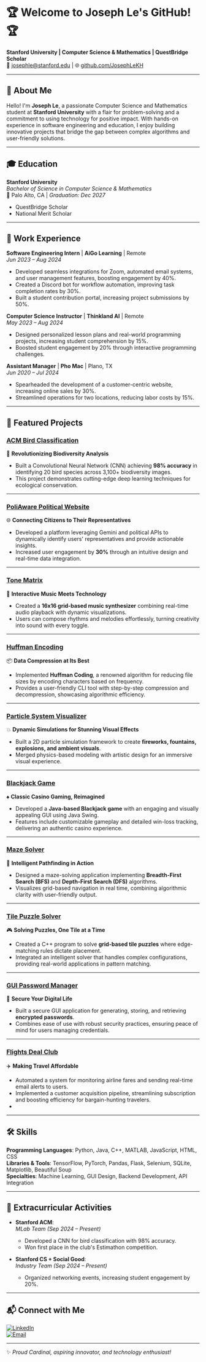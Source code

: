 # 🏆 Welcome to Joseph Le's GitHub! 🏆  
**Stanford University | Computer Science & Mathematics | QuestBridge Scholar**  
📧 josephle@stanford.edu | 🌐 [github.com/JosephLeKH](https://github.com/JosephLeKH)  

---

## 📘 About Me

Hello! I'm **Joseph Le**, a passionate Computer Science and Mathematics student at **Stanford University** with a flair for problem-solving and a commitment to using technology for positive impact. With hands-on experience in software engineering and education, I enjoy building innovative projects that bridge the gap between complex algorithms and user-friendly solutions.

---

## 🎓 Education  
**Stanford University**  
_Bachelor of Science in Computer Science & Mathematics_  
📍 Palo Alto, CA | _Graduation: Dec 2027_  
- QuestBridge Scholar  
- National Merit Scholar  

---

## 💼 Work Experience  

**Software Engineering Intern** | **AiGo Learning** | Remote  
_Jun 2023 – Aug 2024_  
- Developed seamless integrations for Zoom, automated email systems, and user management features, boosting engagement by 40%.  
- Created a Discord bot for workflow automation, improving task completion rates by 30%.  
- Built a student contribution portal, increasing project submissions by 50%.  

**Computer Science Instructor** | **Thinkland AI** | Remote  
_May 2023 – Aug 2024_  
- Designed personalized lesson plans and real-world programming projects, increasing student comprehension by 15%.  
- Boosted student engagement by 20% through interactive programming challenges.  

**Assistant Manager** | **Pho Mac** | Plano, TX  
_Jun 2020 – Jul 2024_  
- Spearheaded the development of a customer-centric website, increasing online sales by 30%.  
- Streamlined operations for two locations, reducing labor costs by 15%.  

---

## 🌟 Featured Projects  

### [ACM Bird Classification](https://github.com/JosephLeKH/ACM-Bird-Classification)  
🎯 **Revolutionizing Biodiversity Analysis**  
- Built a Convolutional Neural Network (CNN) achieving **98% accuracy** in identifying 20 bird species across 3,100+ biodiversity images.  
- This project demonstrates cutting-edge deep learning techniques for ecological conservation.  

---

### [PoliAware Political Website](https://github.com/JosephLeKH/PoliAware)  
🌐 **Connecting Citizens to Their Representatives**  
- Developed a platform leveraging Gemini and political APIs to dynamically identify users' representatives and provide actionable insights.  
- Increased user engagement by **30%** through an intuitive design and real-time data integration.  

---

### [Tone Matrix](https://github.com/JosephLeKH/tone_matrix)  
🎵 **Interactive Music Meets Technology**  
- Created a **16x16 grid-based music synthesizer** combining real-time audio playback with dynamic visualizations.  
- Users can compose rhythms and melodies effortlessly, turning creativity into sound with every toggle.  

---

### [Huffman Encoding](https://github.com/JosephLeKH/huffman_encoding)  
📦 **Data Compression at Its Best**  
- Implemented **Huffman Coding**, a renowned algorithm for reducing file sizes by encoding characters based on frequency.  
- Provides a user-friendly CLI tool with step-by-step compression and decompression, showcasing algorithmic efficiency.  

---

### [Particle System Visualizer](https://github.com/JosephLeKH/particle_system_visualizer)  
💥 **Dynamic Simulations for Stunning Visual Effects**  
- Built a 2D particle simulation framework to create **fireworks, fountains, explosions, and ambient visuals**.  
- Merged physics-based modeling with artistic design for an immersive visual experience.  

---

### [Blackjack Game](https://github.com/JosephLeKH/blackjack-game)  
♠️ **Classic Casino Gaming, Reimagined**  
- Developed a **Java-based Blackjack game** with an engaging and visually appealing GUI using Java Swing.  
- Features include customizable gameplay and detailed win-loss tracking, delivering an authentic casino experience.  

---

### [Maze Solver](https://github.com/JosephLeKH/maze_solver_graphic)  
🧩 **Intelligent Pathfinding in Action**  
- Designed a maze-solving application implementing **Breadth-First Search (BFS)** and **Depth-First Search (DFS)** algorithms.  
- Visualizes grid-based navigation in real time, combining algorithmic clarity with user-friendly output.  

---

### [Tile Puzzle Solver](https://github.com/JosephLeKH/tile_puzzler_game_and_solver)  
🎮 **Solving Puzzles, One Tile at a Time**  
- Created a C++ program to solve **grid-based tile puzzles** where edge-matching rules dictate placement.  
- Integrated an intelligent solver that handles complex configurations, providing real-world applications in pattern matching.  

---

### [GUI Password Manager](https://github.com/JosephLeKH/gui-password-manager)  
🔐 **Secure Your Digital Life**  
- Built a secure GUI application for generating, storing, and retrieving **encrypted passwords**.  
- Combines ease of use with robust security practices, ensuring peace of mind for users managing credentials.  

---

### [Flights Deal Club](https://github.com/JosephLeKH/flights-deal-club)  
✈️ **Making Travel Affordable**  
- Automated a system for monitoring airline fares and sending real-time email alerts to users.  
- Implemented a customer acquisition pipeline, streamlining subscription and boosting efficiency for bargain-hunting travelers.
- 
---

## 🛠️ Skills  

**Programming Languages**: Python, Java, C++, MATLAB, JavaScript, HTML, CSS  
**Libraries & Tools**: TensorFlow, PyTorch, Pandas, Flask, Selenium, SQLite, Matplotlib, Beautiful Soup  
**Specialties**: Machine Learning, GUI Design, Backend Development, API Integration  

---

## 🎯 Extracurricular Activities  

- **Stanford ACM**:  
  _MLab Team (Sep 2024 – Present)_  
  - Developed a CNN for bird classification with 98% accuracy.  
  - Won first place in the club's Estimathon competition.  

- **Stanford CS + Social Good**:  
  _Industry Team (Sep 2024 – Present)_  
  - Organized networking events, increasing student engagement by 20%.  

---

## 📬 Connect with Me  

[![LinkedIn](https://img.shields.io/badge/LinkedIn-0077B5?style=flat-square&logo=linkedin&logoColor=white)](https://linkedin.com/in/joseph-le)  
[![Email](https://img.shields.io/badge/Email-D14836?style=flat-square&logo=gmail&logoColor=white)](mailto:josephle@stanford.edu)  

---

✨ _Proud Cardinal, aspiring innovator, and technology enthusiast!_  

